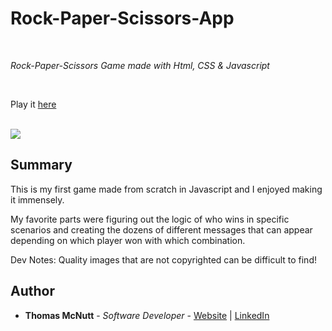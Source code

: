 # Rock-Paper-Scissors-App

<br>

_Rock-Paper-Scissors Game made with Html, CSS & Javascript_

<br>

Play it [here](https://pachown.github.io/)

<br>

<image src="readmeimage.PNG">

## Summary

This is my first game made from scratch in Javascript and I enjoyed making it immensely. 

My favorite parts were figuring out the logic of who wins in specific scenarios and creating the dozens of different messages that can appear depending on which player won with which combination. 

Dev Notes: Quality images that are not copyrighted can be difficult to find! 

## Author

* **Thomas McNutt** - *Software Developer* - [Website](TBD) | [LinkedIn](https://www.linkedin.com/in/tom-mcnutt-97526588/)
